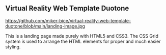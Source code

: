 ## Virtual Reality Web Template Duotone
https://github.com/miker-bice/virtual-reality-web-template-duotone/blob/main/landing-image.jpg

This is a landing page made purely with HTML5 and CSS3. The CSS Grid system is used to arrange the HTML elements for proper and much easier styling.

